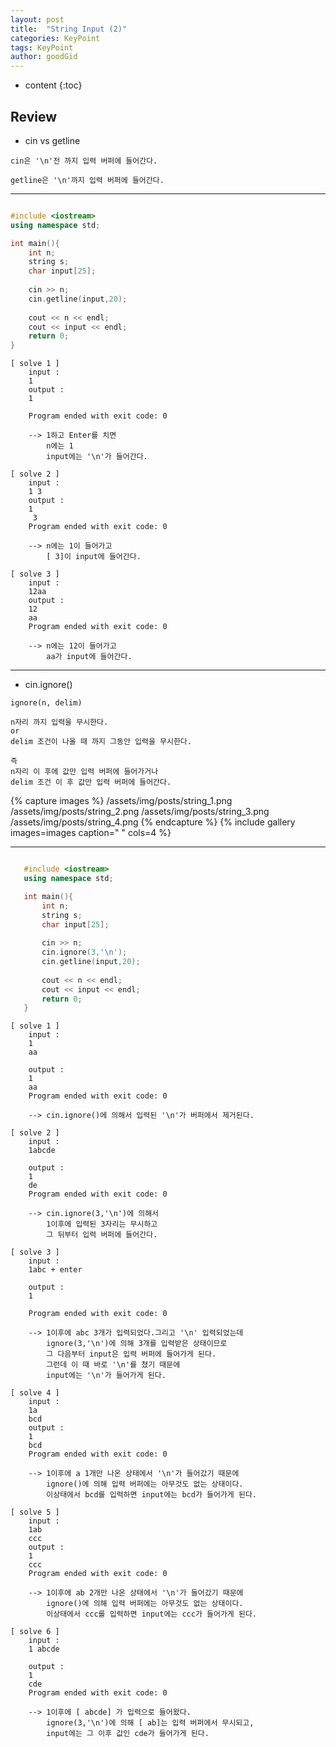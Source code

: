 ```yaml
---
layout: post
title:  "String Input (2)"
categories: KeyPoint
tags: KeyPoint
author: goodGid
---
```

* content
{:toc}


## Review

* cin vs getline

```
cin은 '\n'전 까지 입력 버퍼에 들어간다.

getline은 '\n'까지 입력 버퍼에 들어간다.
```

--- 


``` cpp

#include <iostream>
using namespace std;

int main(){
    int n;
    string s;
    char input[25];
    
    cin >> n;
    cin.getline(input,20);
    
    cout << n << endl;
    cout << input << endl;
    return 0;
}


```

```
[ solve 1 ]
    input : 
    1
    output : 
    1
     
    Program ended with exit code: 0

    --> 1하고 Enter를 치면 
        n에는 1
        input에는 '\n'가 들어간다.
```

```
[ solve 2 ]
    input :
    1 3
    output : 
    1
     3
    Program ended with exit code: 0

    --> n에는 1이 들어가고 
        [ 3]이 input에 들어간다.
```

```
[ solve 3 ]
    input : 
    12aa
    output : 
    12
    aa
    Program ended with exit code: 0

    --> n에는 12이 들어가고 
        aa가 input에 들어간다.

```     
 
 ---


 * cin.ignore()

```
ignore(n, delim)

n자리 까지 입력을 무시한다.
or
delim 조건이 나올 때 까지 그동안 입력을 무시한다.

즉
n자리 이 후에 값만 입력 버퍼에 들어가거나
delim 조건 이 후 값만 입력 버퍼에 들어간다.
```



{% capture images %}
    /assets/img/posts/string_1.png
    /assets/img/posts/string_2.png 
    /assets/img/posts/string_3.png
    /assets/img/posts/string_4.png
{% endcapture %}
{% include gallery images=images caption=" " cols=4 %}


---

 ``` cpp

    #include <iostream>
    using namespace std;

    int main(){
        int n;
        string s;
        char input[25];
        
        cin >> n;
        cin.ignore(3,'\n');
        cin.getline(input,20);
        
        cout << n << endl;
        cout << input << endl;
        return 0;
    }


```

```
[ solve 1 ]
    input : 
    1
    aa
    
    output : 
    1
    aa
    Program ended with exit code: 0

    --> cin.ignore()에 의해서 입력된 '\n'가 버퍼에서 제거된다.
```

```
[ solve 2 ]
    input : 
    1abcde
    
    output : 
    1
    de
    Program ended with exit code: 0

    --> cin.ignore(3,'\n')에 의해서 
        1이후에 입력된 3자리는 무시하고 
        그 뒤부터 입력 버퍼에 들어간다.
```

```
[ solve 3 ]
    input : 
    1abc + enter
    
    output : 
    1
    
    Program ended with exit code: 0

    --> 1이후에 abc 3개가 입력되었다.그리고 '\n' 입력되었는데
        ignore(3,'\n')에 의해 3개를 입력받은 상태이므로
        그 다음부터 input은 입력 버퍼에 들어가게 된다.
        그런데 이 때 바로 '\n'를 쳤기 때문에
        input에는 '\n'가 들어가게 된다.
```

```
[ solve 4 ]
    input : 
    1a
    bcd
    output : 
    1
    bcd
    Program ended with exit code: 0

    --> 1이후에 a 1개만 나온 상태에서 '\n'가 들어갔기 때문에
        ignore()에 의해 입력 버퍼에는 아무것도 없는 상태이다.
        이상태에서 bcd를 입력하면 input에는 bcd가 들어가게 된다.
```

```
[ solve 5 ]
    input : 
    1ab
    ccc
    output : 
    1
    ccc
    Program ended with exit code: 0

    --> 1이후에 ab 2개만 나온 상태에서 '\n'가 들어갔기 때문에
        ignore()에 의해 입력 버퍼에는 아무것도 없는 상태이다.
        이상태에서 ccc를 입력하면 input에는 ccc가 들어가게 된다.
```

```
[ solve 6 ]
    input : 
    1 abcde

    output : 
    1
    cde
    Program ended with exit code: 0

    --> 1이후에 [ abcde] 가 입력으로 들어왔다.
        ignore(3,'\n')에 의해 [ ab]는 입력 버퍼에서 무시되고,
        input에는 그 이후 값인 cde가 들어가게 된다.
```     

